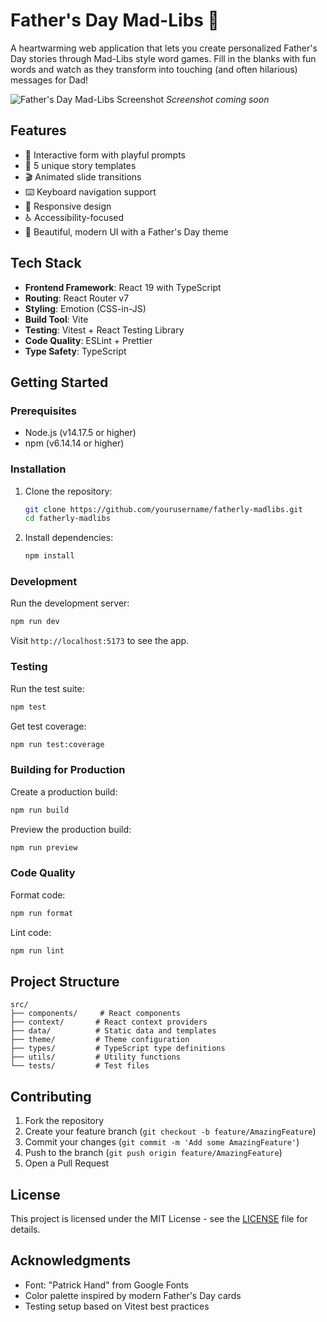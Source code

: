 # Father's Day Mad-Libs 🎁

A heartwarming web application that lets you create personalized Father's Day stories through Mad-Libs style word games. Fill in the blanks with fun words and watch as they transform into touching (and often hilarious) messages for Dad!

![Father's Day Mad-Libs Screenshot](./screenshots/app-preview.png)
*Screenshot coming soon*

## Features

- 🎯 Interactive form with playful prompts
- 📖 5 unique story templates
- 🎬 Animated slide transitions
- ⌨️ Keyboard navigation support
- 📱 Responsive design
- ♿ Accessibility-focused
- 🎨 Beautiful, modern UI with a Father's Day theme

## Tech Stack

- **Frontend Framework**: React 19 with TypeScript
- **Routing**: React Router v7
- **Styling**: Emotion (CSS-in-JS)
- **Build Tool**: Vite
- **Testing**: Vitest + React Testing Library
- **Code Quality**: ESLint + Prettier
- **Type Safety**: TypeScript

## Getting Started

### Prerequisites

- Node.js (v14.17.5 or higher)
- npm (v6.14.14 or higher)

### Installation

1. Clone the repository:
   ```bash
   git clone https://github.com/yourusername/fatherly-madlibs.git
   cd fatherly-madlibs
   ```

2. Install dependencies:
   ```bash
   npm install
   ```

### Development

Run the development server:
```bash
npm run dev
```
Visit `http://localhost:5173` to see the app.

### Testing

Run the test suite:
```bash
npm test
```

Get test coverage:
```bash
npm run test:coverage
```

### Building for Production

Create a production build:
```bash
npm run build
```

Preview the production build:
```bash
npm run preview
```

### Code Quality

Format code:
```bash
npm run format
```

Lint code:
```bash
npm run lint
```

## Project Structure

```
src/
├── components/     # React components
├── context/       # React context providers
├── data/          # Static data and templates
├── theme/         # Theme configuration
├── types/         # TypeScript type definitions
├── utils/         # Utility functions
└── tests/         # Test files
```

## Contributing

1. Fork the repository
2. Create your feature branch (`git checkout -b feature/AmazingFeature`)
3. Commit your changes (`git commit -m 'Add some AmazingFeature'`)
4. Push to the branch (`git push origin feature/AmazingFeature`)
5. Open a Pull Request

## License

This project is licensed under the MIT License - see the [LICENSE](LICENSE) file for details.

## Acknowledgments

- Font: "Patrick Hand" from Google Fonts
- Color palette inspired by modern Father's Day cards
- Testing setup based on Vitest best practices
